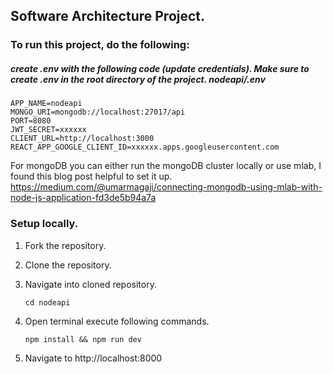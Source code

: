 ## Software Architecture Project.

### To run this project, do the following:

##### create .env with the following code (update credentials). Make sure to create .env in the root directory of the project. nodeapi/.env

```
APP_NAME=nodeapi
MONGO_URI=mongodb://localhost:27017/api
PORT=8080
JWT_SECRET=xxxxxx
CLIENT_URL=http://localhost:3000
REACT_APP_GOOGLE_CLIENT_ID=xxxxxx.apps.googleusercontent.com
```

For mongoDB you can either run the mongoDB cluster locally or use mlab, I found this blog post helpful to set it up. https://medium.com/@umarmagaji/connecting-mongodb-using-mlab-with-node-js-application-fd3de5b94a7a 

### Setup locally.

1. Fork the repository.
2. Clone the repository.
3. Navigate into cloned repository.

    ``` cd nodeapi ```

4. Open terminal execute following commands.

    ``` npm install && npm run dev ```

5. Navigate to http://localhost:8000
